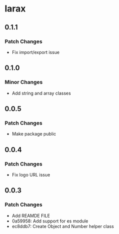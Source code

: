 # larax

## 0.1.1

### Patch Changes

- Fix import/export issue

## 0.1.0

### Minor Changes

- Add string and array classes

## 0.0.5

### Patch Changes

- Make package public

## 0.0.4

### Patch Changes

- Fix logo URL issue

## 0.0.3

### Patch Changes

- Add REAMDE FILE
- 0a59958: Add support for es module
- ec8ddb7: Create Object and Number helper class
